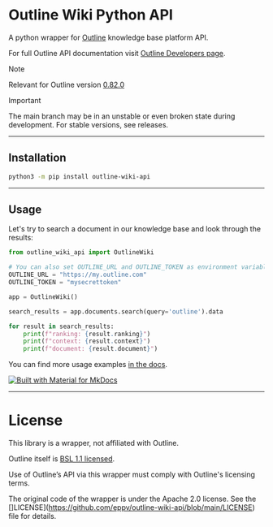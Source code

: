 # Outline Wiki Python API

A python wrapper for [Outline](https://www.getoutline.com) knowledge base platform API.

For full Outline API documentation visit [Outline Developers page](https://www.getoutline.com/developers).

> [!NOTE]
> Relevant for Outline version [0.82.0](https://github.com/outline/outline/releases/tag/v0.82.0)

> [!IMPORTANT]
> The main branch may be in an unstable or even broken state during development. For stable versions, see releases.

---
## Installation

```bash
python3 -m pip install outline-wiki-api
```

---

## Usage

Let's try to search a document in our knowledge base and look through the results:

```python
from outline_wiki_api import OutlineWiki

# You can also set OUTLINE_URL and OUTLINE_TOKEN as environment variables
OUTLINE_URL = "https://my.outline.com"
OUTLINE_TOKEN = "mysecrettoken"

app = OutlineWiki()

search_results = app.documents.search(query='outline').data

for result in search_results:
    print(f"ranking: {result.ranking}")
    print(f"context: {result.context}")
    print(f"document: {result.document}")
```

You can find more usage examples [in the docs](https://eppv.github.io/outline-wiki-api).

[![Built with Material for MkDocs](https://img.shields.io/badge/Material_for_MkDocs-526CFE?style=for-the-badge&logo=MaterialForMkDocs&logoColor=white)](https://squidfunk.github.io/mkdocs-material/)

---

# License

This library is a wrapper, not affiliated with Outline.

Outline itself is [BSL 1.1 licensed](https://github.com/outline/outline/blob/main/LICENSE).

Use of Outline’s API via this wrapper must comply with Outline's licensing terms.

The original code of the wrapper is under the Apache 2.0 license. See the []LICENSE](https://github.com/eppv/outline-wiki-api/blob/main/LICENSE) file for details.
